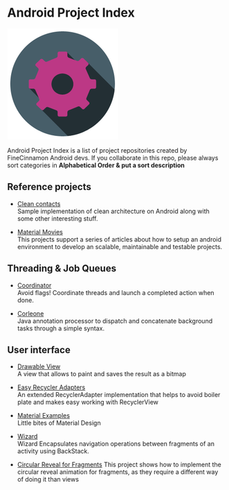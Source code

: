 Android Project Index
=====================
![Project index image](/art/settings.png)

Android Project Index is a list of project repositories created by FineCinnamon Android devs.
If you collaborate in this repo, please always sort categories in **Alphabetical Order & put a sort description**

Reference projects
------------------
* [Clean contacts](https://github.com/PaNaVTEC/Clean-Contacts)  
  Sample implementation of clean architecture on Android along with some other interesting stuff.

* [Material Movies](https://github.com/saulmm/Material-Movies)  
  This projects support a series of articles about how to setup an android environment to develop an scalable, maintainable and testable projects.

Threading & Job Queues
----------------------
* [Coordinator](https://github.com/PaNaVTEC/Coordinator-java)  
  Avoid flags! Coordinate threads and launch a completed action when done.

* [Corleone](https://github.com/JorgeCastilloPrz/Corleone)  
  Java annotation processor to dispatch and concatenate background tasks through a simple syntax.

User interface
-------------- 
* [Drawable View](https://github.com/PaNaVTEC/DrawableView)  
  A view that allows to paint and saves the result as a bitmap

* [Easy Recycler Adapters](https://github.com/cmc00022/easyrecycleradapters)  
  An extended RecyclerAdapter implementation that helps to avoid boiler plate and makes easy working with RecyclerView

* [Material Examples](https://github.com/saulmm/Android-Material-Examples)  
  Little bites of Material Design

* [Wizard](https://github.com/PaNaVTEC/Wizard)  
  Wizard Encapsulates navigation operations between fragments of an activity using BackStack.

* [Circular Reveal for Fragments](https://github.com/ferdy182/Android-CircularRevealFragment)
  This project shows how to implement the circular reveal animation for fragments, as they require a different way of doing it than views
